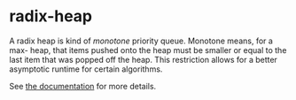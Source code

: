 # radix-heap
A radix heap is kind of *monotone* priority queue. Monotone means, for a max-
heap, that items pushed onto the heap must be smaller or equal to the last item
that was popped off the heap. This restriction allows for a better asymptotic
runtime for certain algorithms.

See [the documentation](noctune.github.io/radix-heap) for more details.

